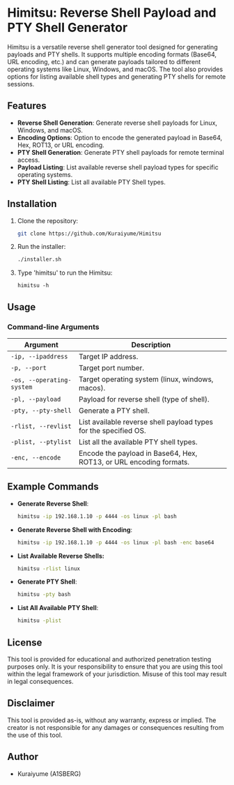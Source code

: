 # Himitsu: Reverse Shell Payload and PTY Shell Generator

Himitsu is a versatile reverse shell generator tool designed for generating payloads and PTY shells. It supports multiple encoding formats (Base64, URL encoding, etc.) and can generate payloads tailored to different operating systems like Linux, Windows, and macOS. The tool also provides options for listing available shell types and generating PTY shells for remote sessions.

## Features
- **Reverse Shell Generation**: Generate reverse shell payloads for Linux, Windows, and macOS.
- **Encoding Options**: Option to encode the generated payload in Base64, Hex, ROT13, or URL encoding.
- **PTY Shell Generation**: Generate PTY shell payloads for remote terminal access.
- **Payload Listing**: List available reverse shell payload types for specific operating systems.
- **PTY Shell Listing**: List all available PTY Shell types.

## Installation
1. Clone the repository:
   ```bash
   git clone https://github.com/Kuraiyume/Himitsu
   ```
2. Run the installer:
   ```bash
   ./installer.sh
   ```
3. Type 'himitsu' to run the Himitsu:
   ```
   himitsu -h
   ```

## Usage
### Command-line Arguments

| Argument                  | Description                                                                 |
|---------------------------|-----------------------------------------------------------------------------|
| `-ip, --ipaddress`         | Target IP address.                                                           |
| `-p, --port`               | Target port number.                                                          |
| `-os, --operating-system`  | Target operating system (linux, windows, macos).                             |
| `-pl, --payload`           | Payload for reverse shell (type of shell).                                   |
| `-pty, --pty-shell`        | Generate a PTY shell.                                                        |
| `-rlist, --revlist`        | List available reverse shell payload types for the specified OS.            |
| `-plist, --ptylist`        | List all the available PTY shell types.                                      |
| `-enc, --encode`           | Encode the payload in Base64, Hex, ROT13, or URL encoding formats.          |

## Example Commands
- **Generate Reverse Shell**:
  ```bash
  himitsu -ip 192.168.1.10 -p 4444 -os linux -pl bash
  ```
- **Generate Reverse Shell with Encoding**:
  ```bash
  himitsu -ip 192.168.1.10 -p 4444 -os linux -pl bash -enc base64
  ```
- **List Available Reverse Shells:**
  ```bash
  himitsu -rlist linux
  ```
- **Generate PTY Shell**:
  ```bash
  himitsu -pty bash
  ```
- **List All Available PTY Shell**:
  ```bash
  himitsu -plist
  ```

## License
This tool is provided for educational and authorized penetration testing purposes only. It is your responsibility to ensure that you are using this tool within the legal framework of your jurisdiction. Misuse of this tool may result in legal consequences.

## Disclaimer
This tool is provided as-is, without any warranty, express or implied. The creator is not responsible for any damages or consequences resulting from the use of this tool.

## Author
- Kuraiyume (A1SBERG)

